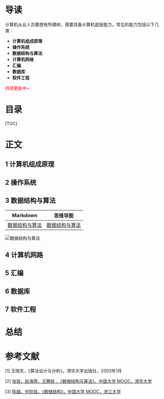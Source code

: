 # 导读

计算机从业人员要想有所建树，需要具备计算机底层能力。常见的能力包括以下几类：

* **计算机组成原理**
* **操作系统**
* **数据结构与算法**
* **计算机网络**
* **汇编**
* **数据库**
* **软件工程**

<font color="red">持续更新中~</font>



# 目录

[TOC]

# 正文

## 1 计算机组成原理



## 2 操作系统



## 3 数据结构与算法

| Markdown                                         | 思维导图                                                     |
| ------------------------------------------------ | ------------------------------------------------------------ |
| [数据结构与算法](./doc/数据结构与算法/README.md) | [数据结构与算法](./doc/数据结构与算法/MindMapping/数据结构与算法.xmind) |

![数据结构与算法](https://gitee.com/struggle3014/picBed/raw/master/数据结构与算法.png)

## 4 计算机网路



## 5 汇编



## 6 数据库



## 7 软件工程





# 总结





# 参考文献

[1] 王晓东，《算法设计与分析》，清华大学出版社，2003年1月

[2] [张铭，赵海燕，王腾蛟 ，《数据结构与算法》，中国大学 MOOC，清华大学](https://www.icourse163.org/course/PKU-1002534001)

[3] [陈越，何钦铭，《数据结构》，中国大学 MOOC，浙江大学](https://www.icourse163.org/course/ZJU-93001)